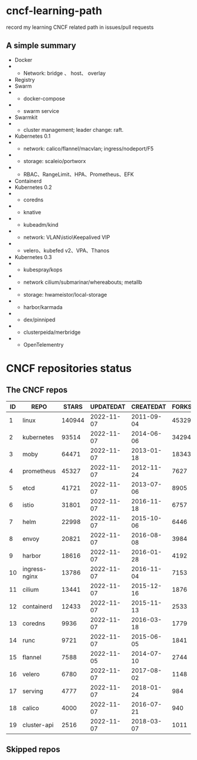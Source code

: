 # cncf-learning-path
record my learning CNCF related path in issues/pull requests

## A simple summary
- Docker
- - Network: bridge 、 host、 overlay
- Registry
- Swarm
- - docker-compose
- - swarm service
- Swarmkit
- - cluster management; leader change: raft.
- Kubernetes 0.1
- - network: calico/flannel/macvlan; ingress/nodeport/F5
- - storage: scaleio/portworx
- - RBAC、RangeLimit、HPA、Prometheus、EFK
- Containerd
- Kubernetes 0.2
- - coredns
- - knative
- - kubeadm/kind
- - network: VLAN\istio\Keepalived VIP
- - velero、kubefed v2、VPA、Thanos
- Kubernetes 0.3
- - kubespray/kops
- - network cilium/submarinar/whereabouts; metallb
- - storage: hwameistor/local-storage
- - harbor/karmada
- - dex/pinniped
- - clusterpeida/merbridge
- - OpenTelementry

# CNCF repositories status
<!--START_SECTION:github_repos-->
## The CNCF repos
| ID |     REPO      | STARS  | UPDATEDAT  | CREATEDAT  | FORKSCOUNT |
|----|---------------|--------|------------|------------|------------|
|  1 | linux         | 140944 | 2022-11-07 | 2011-09-04 |      45329 |
|  2 | kubernetes    |  93514 | 2022-11-07 | 2014-06-06 |      34294 |
|  3 | moby          |  64471 | 2022-11-07 | 2013-01-18 |      18343 |
|  4 | prometheus    |  45327 | 2022-11-07 | 2012-11-24 |       7627 |
|  5 | etcd          |  41721 | 2022-11-07 | 2013-07-06 |       8905 |
|  6 | istio         |  31801 | 2022-11-07 | 2016-11-18 |       6757 |
|  7 | helm          |  22998 | 2022-11-07 | 2015-10-06 |       6446 |
|  8 | envoy         |  20821 | 2022-11-07 | 2016-08-08 |       3984 |
|  9 | harbor        |  18616 | 2022-11-07 | 2016-01-28 |       4192 |
| 10 | ingress-nginx |  13786 | 2022-11-07 | 2016-11-04 |       7153 |
| 11 | cilium        |  13441 | 2022-11-07 | 2015-12-16 |       1876 |
| 12 | containerd    |  12433 | 2022-11-07 | 2015-11-13 |       2533 |
| 13 | coredns       |   9936 | 2022-11-07 | 2016-03-18 |       1779 |
| 14 | runc          |   9721 | 2022-11-07 | 2015-06-05 |       1841 |
| 15 | flannel       |   7588 | 2022-11-05 | 2014-07-10 |       2744 |
| 16 | velero        |   6780 | 2022-11-07 | 2017-08-02 |       1148 |
| 17 | serving       |   4777 | 2022-11-07 | 2018-01-24 |        984 |
| 18 | calico        |   4000 | 2022-11-07 | 2016-07-21 |        940 |
| 19 | cluster-api   |   2516 | 2022-11-07 | 2018-03-07 |       1011 |



## Skipped repos
<!--END_SECTION:github_repos-->
